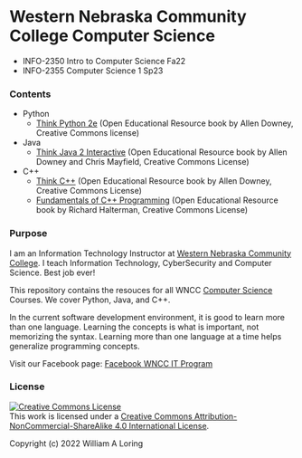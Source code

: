 # Western Nebraska Community College Computer Science

- INFO-2350 Intro to Computer Science Fa22
- INFO-2355 Computer Science 1 Sp23

### Contents
- Python
  - [Think Python 2e](http://greenteapress.com/thinkpython2/thinkpython2.pdf) (Open Educational Resource book by Allen Downey, Creative Commons license)
- Java
  - [Think Java 2 Interactive](https://books.trinket.io/thinkjava2/) (Open Educational Resource book by Allen Downey and Chris Mayfield, Creative Commons License)
- C++
  - [Think C++](http://www.greenteapress.com/thinkcpp/thinkCScpp.pdf) (Open Educational Resource book by Allen Downey, Creative Commons License)
  - [Fundamentals of C++ Programming](./CPP%20Activities/Fundamentals%20of%20Cplusplus%20Programming.pdf) (Open Educational Resource book by Richard Halterman, Creative Commons License)

### Purpose
I am an Information Technology Instructor at [Western Nebraska Community College](https://www.wncc.edu). I teach Information Technology, CyberSecurity and Computer Science. Best job ever!

This repository contains the resouces for all WNCC [Computer Science](https://www.wncc.edu/academics/programs-of-study/computer-sciences) Courses. We cover Python, Java, and C++.

In the current software development environment, it is good to learn more than one language. Learning the concepts is what is important, not memorizing the syntax. Learning more than one language at a time helps generalize programming concepts.

Visit our Facebook page: [Facebook WNCC IT Program](https://www.facebook.com/wnccitprogram/)

### License
<a rel="license" href="http://creativecommons.org/licenses/by-nc-sa/4.0/"><img alt="Creative Commons License" style="border-width:0" src="https://i.creativecommons.org/l/by-nc-sa/4.0/88x31.png" /></a><br />This work is licensed under a <a rel="license" href="http://creativecommons.org/licenses/by-nc-sa/4.0/">Creative Commons Attribution-NonCommercial-ShareAlike 4.0 International License</a>.

Copyright (c) 2022 William A Loring
